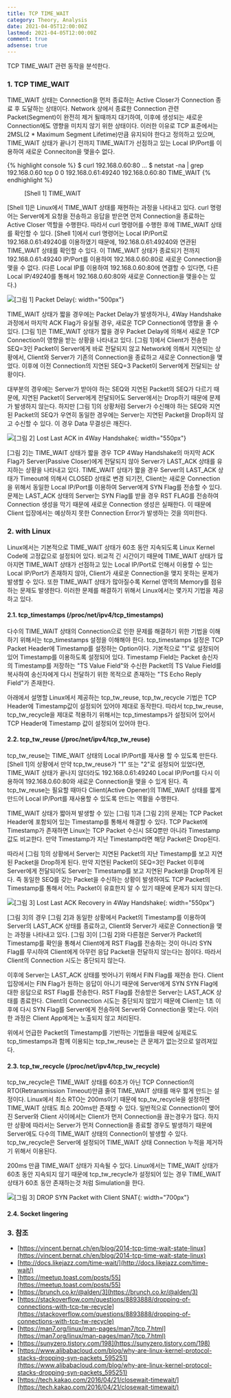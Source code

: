 ```yaml
---
title: TCP TIME_WAIT
category: Theory, Analysis
date: 2021-04-05T12:00:00Z
lastmod: 2021-04-05T12:00:00Z
comment: true
adsense: true
---
```


TCP TIME_WAIT 관련 동작을 분석한다.

### 1. TCP TIME_WAIT

TIME_WAIT 상태는 Connection을 먼저 종료하는 Active Closer가 Connection 종료 후 도달하는 상태이다. Network 상에서 종료한 Connection 관련 Packet(Segment)이 완전히 제거 될때까지 대기하여, 이후에 생성되는 새로운 Connection에도 영향을 미치지 않기 위한 상태이다. 이러한 이유로 TCP 표준에서는 2MSL(2 * Maximum Segment Lifetime)만큼 유지되야 한다고 정의하고 있으며, TIME_WAIT 상태가 끝나기 전까지 TIME_WAIT가 선점하고 있는 Local IP/Port를 이용하여 새로운 Conneciton을 맺을수 없다.

{% highlight console %}
$ curl 192.168.0.60:80
...
$ netstat -na | grep 192.168.0.60
tcp        0      0 192.168.0.61:49240      192.168.0.60:80         TIME_WAIT
{% endhighlight %}
<figure>
<figcaption class="caption">[Shell 1] TIME_WAIT</figcaption>
</figure>

[Shell 1]은 Linux에서 TIME_WAIT 상태를 재현하는 과정을 나타내고 있다. curl 명령어는 Server에게 요청을 전송하고 응답을 받은면 먼저 Connection을 종료하는 Active Closer 역할을 수행한다. 따라서 curl 명령어를 수행한 후에 TIME_WAIT 상태를 확인할 수 있다. [Shell 1]에서 curl 명령어는 Local IP/Port로 192.168.0.61:49240를 이용하였기 때문에, 192.168.0.61:49240와 연관된 TIME_WAIT 상태를 확인할 수 있다. 이 TIME_WAIT 상태가 종료되기 전까지 192.168.0.61:49240 IP/Port를 이용하여 192.168.0.60:80로 새로운 Connection을 맺을 수 없다. (다른 Local IP를 이용하여 192.168.0.60:80에 연결할 수 있다면, 다른 Local IP/49240를 통해서 192.168.0.60:80와 새로운 Connection을 맺을수는 있다.)

![[그림 1] Packet Delay]({{site.baseurl}}/images/theory_analysis/TCP_TIME_WAIT/Packet_Delay.PNG){: width="500px"}

TIME_WAIT 상태가 짧을 경우에는 Packet Delay가 발생하거나, 4Way Handshake 과정에서 마지막 ACK Flag가 유실될 경우, 새로운 TCP Connection에 영향을 줄 수 있다. [그림 1]은 TIME_WAIT 상태가 짧을 경우 Packet Delay에 의해서 새로운 TCP Connection이 영향을 받는 상황을 나타내고 있다. [그림 1]에서 Client가 전송한 SEQ=3인 Packet이 Server에게 바로 전달되지 않고 Network에 의해서 지연되는 상황에서, Client와 Server가 기존의 Connection을 종료하고 새로운 Connection을 맺었다. 이후에 이전 Connection의 지연된 SEQ=3 Packet이 Server에게 전달되는 상황이다.

대부분의 경우에는 Server가 받아야 하는 SEQ와 지연된 Packet의 SEQ가 다르기 때문에, 지연된 Packet이 Server에게 전달되어도 Server에서는 Drop하기 때문에 문제가 발생하지 않는다. 하지만 [그림 1]의 상황처럼 Server가 수신해야 하는 SEQ와 지연된 Packet의 SEQ가 우연히 동일한 경우에는 Server는 지연된 Packet을 Drop하지 않고 수신할 수 있다. 이 경우 Data 무결성은 깨진다.

![[그림 2] Lost Last ACK in 4Way Handshake]({{site.baseurl}}/images/theory_analysis/TCP_TIME_WAIT/Lost_Last_ACK.PNG){: width="550px"}

[그림 2]는 TIME_WAIT 상태가 짧을 경우 TCP 4Way Handshake의 마지막 ACK Flag가 Server(Passive Closer)에게 전달되지 않아 Server가 LAST_ACK 상태를 유지하는 상황을 나타내고 있다. TIME_WAIT 상태가 짧을 경우 Server의 LAST_ACK 상태가 Timeout에 의해서 CLOSED 상태로 변경 되기전, Client는 새로운 Connection을 위해서 동일한 Local IP/Port를 이용하여 Server에게 SYN Flag를 전송할 수 있다. 문제는 LAST_ACK 상태의 Server는 SYN Flag를 받을 경우 RST FLAG를 전송하여 Connection 생성을 막기 때문에 새로운 Connection 생성은 실패한다. 이 때문에 Client 입장에서는 예상하지 못한 Connection Error가 발생하는 것을 의미한다.

### 2. with Linux

Linux에서는 기본적으로 TIME_WAIT 상태가 60초 동안 지속되도록 Linux Kernel Code에 고정값으로 설정되어 있다. 비교적 긴 시간이기 때문에 TIME_WAIT 상태가 많아지면 TIME_WAIT 상태가 선점하고 있는 Local IP/Port로 인해서 이용할 수 있는 Local IP/Port가 존재하지 않아, Client가 새로운 Connection을 맺지 못하는 문제가 발생할 수 있다. 또한 TIME_WAIT 상태가 많아질수록 Kernel 영역의 Memory를 점유하는 문제도 발생한다. 이러한 문제를 해결하기 위해서 Linux에서는 몇가지 기법을 제공하고 있다.

#### 2.1. tcp_timestamps (/proc/net/ipv4/tcp_timestamps)

다수의 TIME_WAIT 상태의 Connection으로 인한 문제를 해결하기 위한 기법을 이해하기 위해서는 tcp_timestamps 설정을 이해해야 한다. tcp_timestamps 설정은 TCP Packet Header에 Timestamp를 설정하는 Option이다. 기본적으로 "1"로 설정되어 있어 Timestamp를 이용하도록 설정되어 있다. Timestamp Field는 Packet 송신자의 Timestamp를 저장하는 "TS Value Field"와 수신한 Packet의 TS Value Field를 복사하여 송신자에게 다시 전달하기 위한 목적으로 존재하는 "TS Echo Reply Field"가 존재한다.

아래에서 설명할 Linux에서 제공하는 tcp_tw_reuse, tcp_tw_recycle 기법은 TCP Header에 Timestamp값이 설정되어 있어야 제대로 동작한다. 따라서 tcp_tw_reuse, tcp_tw_recycle을 제대로 적용하기 위해서는 tcp_timestamps가 설정되어 있어서 TCP Header에 Timestamp 값이 설정되어 있어야 한다.

#### 2.2. tcp_tw_reuse (/proc/net/ipv4/tcp_tw_reuse)

tcp_tw_reuse는 TIME_WAIT 상태의 Local IP/Port를 재사용 할 수 있도록 만든다. [Shell 1]의 상황에서 만약 tcp_tw_reuse가 "1" 또는 "2"로 설정되어 있었다면, TIME_WAIT 상태가 끝나지 않더라도 192.168.0.61:49240 Local IP/Port를 다시 이용하여 192.168.0.60:80와 새로운 Connection을 맺을 수 있게 된다. 즉 tcp_tw_reuse는 필요할 때마다 Client(Active Opener)의 TIME_WAIT 상태를 짧게 만드어 Local IP/Port를 재사용할 수 있도록 만드는 역활을 수행한다.

TIME_WAIT 상태가 짧아져 발생할 수 있는 [그림 1]과 [그림 2]의 문제는 TCP Packet Header에 포함되어 있는 Timestamp를 통해서 해결할 수 있다. TCP Packet에 Timestamp가 존재하면 Linux는 TCP Packet 수신시 SEQ뿐만 아니라 Timestamp 값도 비교한다. 만약 Timestamp가 지난 Timestamp라면 해당 Packet은 Drop된다.

따라서 [그림 1]의 상황에서 Server는 지연된 Packet의 지난 Timestamp를 보고 지연된 Packet을 Drop하게 된다. 만약 지연된 Packet이 SEQ=3인 Packet 이후에 Server에게 전달되어도 Server는 Timestamp를 보고 지연된 Packet을 Drop하게 된다. 즉 동일한 SEQ를 갖는 Packet을 수신하는 상황이 발생하여도 TCP Packet의 Timestamp를 통해서 어느 Packet이 유효한지 알 수 있기 때문에 문제가 되지 않는다.

![[그림 3] Lost Last ACK Recovery in 4Way Handshake]({{site.baseurl}}/images/theory_analysis/TCP_TIME_WAIT/Lost_Last_ACK_Recovery.PNG){: width="550px"}

[그림 3]의 경우 [그림 2]과 동일한 상황에서 Packet의 Timestamp를 이용하여 Server의 LAST_ACK 상태를 종료하고, Client와 Server가 새로운 Connection을 맺는 과정을 나타내고 있다. [그림 3]이 [그림 2]와 다른점은 Server가 Packet의 Timestamp를 확인을 통해서 Client에게 RST Flag를 전송하는 것이 아니라 SYN Flag를 무시하여 Client에게 아무런 응답 Packet을 전달하지 않는다는 점이다. 따라서 Client의 Connection 시도는 중단되지 않는다.

이후에 Server는 LAST_ACK 상태를 벗어나기 위해서 FIN Flag를 재전송 한다. Client 입장에서는 FIN Flag가 원하는 응답이 아니기 때문에 Server에게 SYN SYN Flag에 대한 응답으로 RST Flag를 전송한다. RST Flag를 전송받은 Server는 LAST_ACK 상태를 종료한다. Client의 Connection 시도는 중단되지 않았기 때문에 Client는 1초 이후에 다시 SYN Flag를 Server에게 전송하여 Server와 Connection을 맺는다. 이러한 과정은 Client App에게는 노출되지 않고 처리된다.

위에서 언급한 Packet의 Timestamp를 기반하는 기법들을 때문에 실제로도 tcp_timestamps과 함께 이용되는 tcp_tw_reuse는 큰 문제가 없는것으로 알려져있다.

#### 2.3. tcp_tw_recycle (/proc/net/ipv4/tcp_tw_recycle)

tcp_tw_recycle은 TIME_WAIT 상태를 60초가 아닌 TCP Connection의 RTO(Retransmission Timeout)만큼 줄여 TIME_WAIT 상태를 매우 짧게 만드는 설정이다. Linux에서 최소 RTO는 200ms이기 때문에 tcp_tw_recycle을 설정하면 TIME_WAIT 상태도 최소 200ms만 존재할 수 있다. 일반적으로 Connection이 맺어진 Server와 Client 사이에서는 Client가 먼저 Connection을 끊는경우가 많다. 하지만 상황에 따라서는 Server가 먼저 Connection을 종료할 경우도 발생하기 때문에 Server에도 다수의 TIME_WAIT 상태의 Connection이 발생할 수 있다. tcp_tw_recycle은 Server에 설정되어 TIME_WAIT 상태 Connection 누적을 제거하기 위해서 이용된다.

200ms 만큼 TIME_WAIT 상태가 지속될 수 있다. Linux에서는 TIME_WAIT 상태가 60초 동안 지속되지 않기 때문에 tcp_tw_recycle가 설정되어 있는 경우 TIME_WAIT 상태가 60초 동안 존재하는것 처럼 Simulation을 한다.

![[그림 3] DROP SYN Packet with Client SNAT]({{site.baseurl}}/images/theory_analysis/TCP_TIME_WAIT/SNAT_SYN_Packet_Drop.PNG){: width="700px"}

#### 2.4. Socket lingering

### 3. 참조

* [https://vincent.bernat.ch/en/blog/2014-tcp-time-wait-state-linux](https://vincent.bernat.ch/en/blog/2014-tcp-time-wait-state-linux)
* [http://docs.likejazz.com/time-wait/](http://docs.likejazz.com/time-wait/)
* [https://meetup.toast.com/posts/55](https://meetup.toast.com/posts/55)
* [https://brunch.co.kr/@alden/3](https://brunch.co.kr/@alden/3)
* [https://stackoverflow.com/questions/8893888/dropping-of-connections-with-tcp-tw-recycle](https://stackoverflow.com/questions/8893888/dropping-of-connections-with-tcp-tw-recycle)
* [https://man7.org/linux/man-pages/man7/tcp.7.html](https://man7.org/linux/man-pages/man7/tcp.7.html)
* [https://sunyzero.tistory.com/198](https://sunyzero.tistory.com/198)
* [https://www.alibabacloud.com/blog/why-are-linux-kernel-protocol-stacks-dropping-syn-packets_595251](https://www.alibabacloud.com/blog/why-are-linux-kernel-protocol-stacks-dropping-syn-packets_595251)
* [https://tech.kakao.com/2016/04/21/closewait-timewait/](https://tech.kakao.com/2016/04/21/closewait-timewait/)